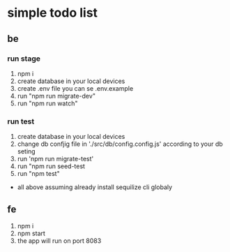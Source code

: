 # simple todo list

## be 
### run stage 
1. npm i 
2. create database in your local devices
3. create .env file you can se .env.example
4. run "npm run migrate-dev"
5. run "npm run watch"

### run test 
1. create database in your local devices
3. change db confjig file in './src/db/config.config.js' according to your db seting
4. run 'npm run migrate-test'
5. run "npm run seed-test
6. run "npm test"


* all above assuming already install sequilize cli globaly


## fe
1. npm i
2. npm start
3. the app will run on port 8083

